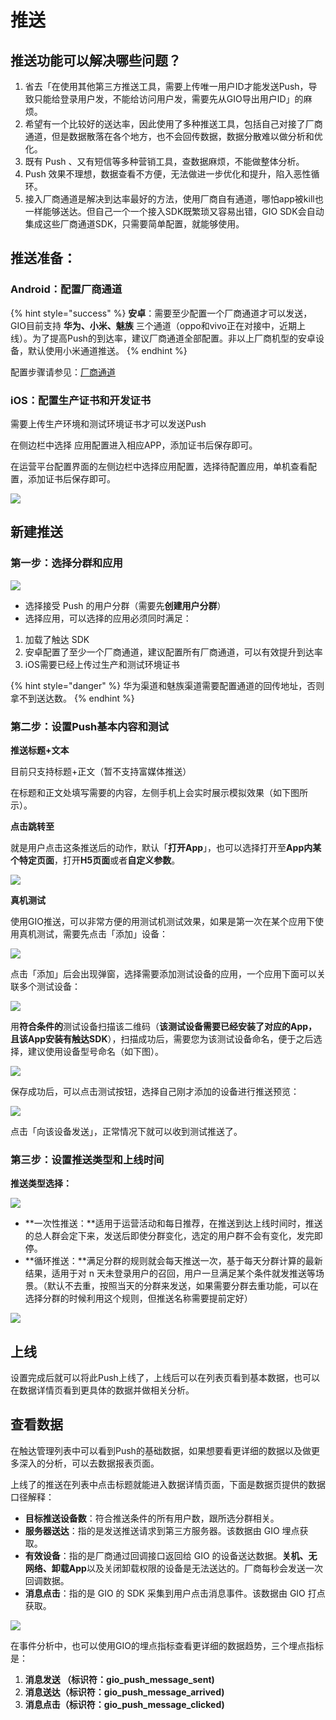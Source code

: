 # 推送

## 推送功能可以解决哪些问题？

1. 省去「在使用其他第三方推送工具，需要上传唯一用户ID才能发送Push，导致只能给登录用户发，不能给访问用户发，需要先从GIO导出用户ID」的麻烦。
2. 希望有一个比较好的送达率，因此使用了多种推送工具，包括自己对接了厂商通道，但是数据散落在各个地方，也不会回传数据，数据分散难以做分析和优化。
3. 既有 Push 、又有短信等多种营销工具，查数据麻烦，不能做整体分析。
4. Push 效果不理想，数据查看不方便，无法做进一步优化和提升，陷入恶性循环。
5. 接入厂商通道是解决到达率最好的方法，使用厂商自有通道，哪怕app被kill也一样能够送达。但自己一个一个接入SDK既繁琐又容易出错，GIO SDK会自动集成这些厂商通道SDK，只需要简单配置，就能够使用。

## 推送准备：

### Android：配置厂商通道

{% hint style="success" %}
**安卓**：需要至少配置一个厂商通道才可以发送，GIO目前支持 **华为、小米、魅族** 三个通道（oppo和vivo正在对接中，近期上线）。为了提高Push的到达率，建议厂商通道全部配置。非以上厂商机型的安卓设备，默认使用小米通道推送。
{% endhint %}

配置步骤请参见：[厂商通道](../kai-fa-zhe-wen-dang/chang-shang-tong-dao/)

### iOS：配置生产证书和开发证书

需要上传生产环境和测试环境证书才可以发送Push

在侧边栏中选择 应用配置进入相应APP，添加证书后保存即可。

在运营平台配置界面的左侧边栏中选择应用配置，选择待配置应用，单机查看配置，添加证书后保存即可。

![](../.gitbook/assets/image%20%2848%29.png)

## 新建推送

### 第一步：选择分群和应用

![](../.gitbook/assets/image%20%2852%29.png)



* 选择接受 Push 的用户分群（需要先**创建用户分群**）
* 选择应用，可以选择的应用必须同时满足：

1. 加载了触达 SDK
2. 安卓配置了至少一个厂商通道，建议配置所有厂商通道，可以有效提升到达率
3. iOS需要已经上传过生产和测试环境证书

{% hint style="danger" %}
华为渠道和魅族渠道需要配置通道的回传地址，否则拿不到送达数。
{% endhint %}

### 第二步：设置Push基本内容和测试

**推送标题+文本**

目前只支持标题+正文（暂不支持富媒体推送）

在标题和正文处填写需要的内容，左侧手机上会实时展示模拟效果（如下图所示）。

**点击跳转至**

就是用户点击这条推送后的动作，默认「**打开App**」，也可以选择打开至**App内某个特定页面**，打开**H5页面**或者**自定义参数**。

![](../.gitbook/assets/image%20%2855%29.png)

**真机测试**

使用GIO推送，可以非常方便的用测试机测试效果，如果是第一次在某个应用下使用真机测试，需要先点击「添加」设备：

![](../.gitbook/assets/image%20%2834%29.png)

点击「添加」后会出现弹窗，选择需要添加测试设备的应用，一个应用下面可以关联多个测试设备：

![](../.gitbook/assets/image%20%2867%29.png)

用**符合条件的**测试设备扫描该二维码（**该测试设备需要已经安装了对应的App，且该App安装有触达SDK**），扫描成功后，需要您为该测试设备命名，便于之后选择，建议使用设备型号命名（如下图）。

![](../.gitbook/assets/image%20%2845%29.png)

保存成功后，可以点击测试按钮，选择自己刚才添加的设备进行推送预览：

![](../.gitbook/assets/image%20%2859%29.png)

点击「向该设备发送」，正常情况下就可以收到测试推送了。

### 第三步：设置推送类型和上线时间

**推送类型选择：**

![](../.gitbook/assets/image%20%2846%29.png)

* **一次性推送：**适用于运营活动和每日推荐，在推送到达上线时间时，推送的总人群会定下来，发送后即使分群变化，选定的用户群不会有变化，发完即停。
* **循环推送：**满足分群的规则就会每天推送一次，基于每天分群计算的最新结果，适用于对 n 天未登录用户的召回，用户一旦满足某个条件就发推送等场景。（默认不去重，按照当天的分群来发送，如果需要分群去重功能，可以在选择分群的时候利用这个规则，但推送名称需要提前定好）

![](../.gitbook/assets/image%20%2851%29.png)

## **上线**

设置完成后就可以将此Push上线了，上线后可以在列表页看到基本数据，也可以在数据详情页看到更具体的数据并做相关分析。

## 查看数据

在触达管理列表中可以看到Push的基础数据，如果想要看更详细的数据以及做更多深入的分析，可以去数据报表页面。

上线了的推送在列表中点击标题就能进入数据详情页面，下面是数据页提供的数据口径解释：

* **目标推送设备数**：符合推送条件的所有用户数，跟所选分群相关。
* **服务器送达**：指的是发送推送请求到第三方服务器。该数据由 GIO 埋点获取。
* **有效设备**：指的是厂商通过回调接口返回给 GIO 的设备送达数据。**关机、无网络、卸载App**以及关闭卸载权限的设备是无法送达的。厂商每秒会发送一次回调数据。
* **消息点击**：指的是 GIO 的 SDK 采集到用户点击消息事件。该数据由 GIO 打点获取。

![](../.gitbook/assets/image%20%284%29.png)

在事件分析中，也可以使用GIO的埋点指标查看更详细的数据趋势，三个埋点指标是：

1. **消息发送 （标识符：gio\_push\_message\_sent\)**
2. **消息送达（标识符：gio\_push\_message\_arrived\)**
3. **消息点击（标识符：gio\_push\_message\_clicked\)**





## 

